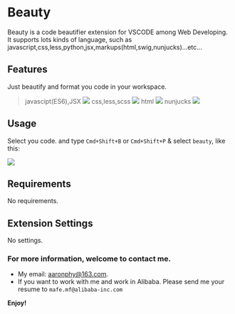 # Beauty 
Beauty is a code beautifier extension for VSCODE among Web Developing. It supports lots kinds of language, such as javascript,css,less,python,jsx,markups(html,swig,nunjucks)...etc...

## Features

Just beautify and format you code in your workspace.

>javascipt(ES6),JSX
 ![](https://gw.alicdn.com/tfs/TB1lR.AigMPMeJjy1XdXXasrXXa-1116-526.gif)
>css,less,scss
 ![](https://gw.alicdn.com/tfs/TB1VN4hiwMPMeJjy1XcXXXpppXa-1116-526.gif)
>html
 ![](https://gw.alicdn.com/tfs/TB12QQAigMPMeJjy1XdXXasrXXa-1116-526.gif) 
>nunjucks
 ![](https://gw.alicdn.com/tfs/TB1TQgAigMPMeJjy1XdXXasrXXa-1116-526.gif)

## Usage

Select you code. and type ```Cmd+Shift+B``` or ```Cmd+Shift+P``` & select ```beauty```, like this:

![](https://gw.alicdn.com/tfs/TB1IwoDigMPMeJjy1XdXXasrXXa-1116-526.gif)

## Requirements

 No requirements.

## Extension Settings

 No settings.

### For more information, welcome to contact me.

* My email: aaronphy@163.com.
* If you want to work with me and work in Alibaba. Please send me your resume to ```mafe.mf@alibaba-inc.com```

**Enjoy!**